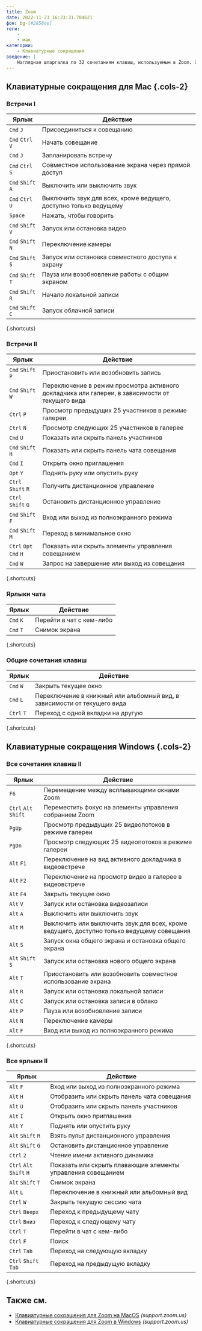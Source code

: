 ```yaml
---
title: Zoom
date: 2022-11-23 16:23:31.704621
фон: bg-[#2858ee]
теги:
    -
    - мак
категории:
    - Клавиатурные сокращения
введение: |
    Наглядная шпаргалка по 32 сочетаниям клавиш, используемым в Zoom. Эти сочетания клавиш предназначены для MacOS, для Windows посетите /zoom-windows.
---
```




Клавиатурные сокращения для Mac {.cols-2}
------------------



### Встречи I

Ярлык | Действие
---|---
`Cmd` `J` | Присоединиться к совещанию
`Cmd` `Ctrl` `V` | Начать совещание
`Cmd` `J` | Запланировать встречу
`Cmd` `Ctrl` `S` | Совместное использование экрана через прямой доступ
`Cmd` `Shift` `A` | Выключить или выключить звук
`Cmd` `Ctrl` `U` | Выключить звук для всех, кроме ведущего, доступно только ведущему
`Space` | Нажать, чтобы говорить
`Cmd` `Shift` `V` | Запуск или остановка видео
`Cmd` `Shift` `N` | Переключение камеры
`Cmd` `Shift` `S` | Запуск или остановка совместного доступа к экрану
`Cmd` `Shift` `T` | Пауза или возобновление работы с общим экраном
`Cmd` `Shift` `R` | Начало локальной записи
`Cmd` `Shift` `C` | Запуск облачной записи
{.shortcuts}




### Встречи II

Ярлык | Действие
---|---
`Cmd` `Shift` `P` | Приостановить или возобновить запись
`Cmd` `Shift` `W` | Переключение в режим просмотра активного докладчика или галереи, в зависимости от текущего вида
`Ctrl` `P` | Просмотр предыдущих 25 участников в режиме галереи
`Ctrl` `N` | Просмотр следующих 25 участников в галерее
`Cmd` `U` | Показать или скрыть панель участников
`Cmd` `Shift` `H` | Показать или скрыть панель чата совещания
`Cmd` `I` | Открыть окно приглашения
`Opt` `Y` | Поднять руку или опустить руку
`Ctrl` `Shift` `R` | Получить дистанционное управление
`Ctrl` `Shift` `G` | Остановить дистанционное управление
`Cmd` `Shift` `F` | Вход или выход из полноэкранного режима
`Cmd` `Shift` `M` | Переход в минимальное окно
`Ctrl` `Opt` `Cmd` `H` | Показать или скрыть элементы управления совещанием
`Cmd` `W` | Запрос на завершение или выход из совещания
{.shortcuts}


### Ярлыки чата

Ярлык | Действие
---|---
`Cmd` `K` | Перейти в чат с кем-либо
`Cmd` `T` | Снимок экрана
{.shortcuts}


### Общие сочетания клавиш

Ярлык | Действие
---|---
`Cmd` `W` | Закрыть текущее окно
`Cmd` `L` | Переключение в книжный или альбомный вид, в зависимости от текущего вида
`Ctrl` `T` | Переход с одной вкладки на другую
{.shortcuts}






Клавиатурные сокращения Windows {.cols-2}
------------------



### Все сочетания клавиш II

Ярлык | Действие
---|---
`F6` | Перемещение между всплывающими окнами Zoom
`Ctrl` `Alt` `Shift` | Переместить фокус на элементы управления собранием Zoom
`PgUp` | Просмотр предыдущих 25 видеопотоков в режиме галереи
`PgDn` | Просмотр следующих 25 видеопотоков в режиме галереи
`Alt` `F1` | Переключение на вид активного докладчика в видеовстрече
`Alt` `F2` | Переключение на просмотр видео в галерее в видеовстрече
`Alt` `F4` | Закрыть текущее окно
`Alt` `V` | Запуск или остановка видеозаписи
`Alt` `A` | Выключить или выключить звук
`Alt` `M` | Выключить или выключить звук для всех, кроме ведущего, доступно только ведущему совещания
`Alt` `S` | Запуск окна общего экрана и остановка общего экрана
`Alt` `Shift` `S` | Запуск или остановка нового общего экрана
`Alt` `T` | Приостановить или возобновить совместное использование экрана
`Alt` `R` | Запуск или остановка локальной записи
`Alt` `C` | Запуск или остановка записи в облако
`Alt` `P` | Пауза или возобновление записи
`Alt` `N` | Переключение камеры
`Alt` `F` | Вход или выход из полноэкранного режима
{.shortcuts}





### Все ярлыки II

Ярлык | Действие
---|---
`Alt` `F` | Вход или выход из полноэкранного режима
`Alt` `H` | Отобразить или скрыть панель чата совещания
`Alt` `U` | Отобразить или скрыть панель участников
`Alt` `I` | Открыть окно приглашения
`Alt` `Y` | Поднять или опустить руку
`Alt` `Shift` `R` | Взять пульт дистанционного управления
`Alt` `Shift` `G` | Остановить дистанционное управление
`Ctrl` `2` | Чтение имени активного динамика
`Ctrl` `Alt` `Shift` `H` | Показать или скрыть плавающие элементы управления совещанием
`Alt` `Shift` `T` | Снимок экрана
`Alt` `L` | Переключение в книжный или альбомный вид
`Ctrl` `W` | Закрыть текущую сессию чата
`Ctrl` `Вверх` | Переход к предыдущему чату
`Ctrl` `Вниз` | Переход к следующему чату
`Ctrl` `T` | Перейти в чат с кем-либо
`Ctrl` `F` | Поиск
`Ctrl` `Tab` | Переход на следующую вкладку
`Ctrl` `Shift` `Tab` | Переход на предыдущую вкладку
{.shortcuts}




Также см.
--------
- [Клавиатурные сокращения для Zoom на MacOS](https://support.zoom.us/hc/en-us/articles/205683899-Hot-Keys-and-Keyboard-Shortcuts-for-Zoom) _(support.zoom.us)_
- [Клавиатурные сокращения для Zoom в Windows](https://support.zoom.us/hc/en-us/articles/205683899-Hot-Keys-and-Keyboard-Shortcuts-for-Zoom) _(support.zoom.us)_
